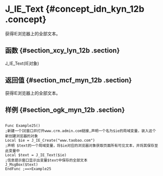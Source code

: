 # J\_IE\_Text {#concept_idn_kyn_12b .concept}

获得IE浏览器上的全部文本。

## 函数 {#section_xcy_lyn_12b .section}

J\_IE\_Text\(IE对象\)

## 返回值 {#section_mcf_myn_12b .section}

获得IE浏览器上的全部文本。

## 样例 {#section_ogk_myn_12b .section}

```

Func Example25()
;新建一个IE窗口并打开www.crm.admin.com链接,声明一个名为$ie的局域变量，装入这个新创建浏览器的对象
Local $ie = J_IE_Create("www.taobao.com")
;声明 $text的一个局域变量，将$ie对应的浏览器对象获取页面所有可见文本，并将其保存至此变量中
Local $text = J_IE_Text($ie)
;信息提示窗口显示出变量$text中保存的全部文本
J_MsgBox($text)
EndFunc ;==>Example25
```

